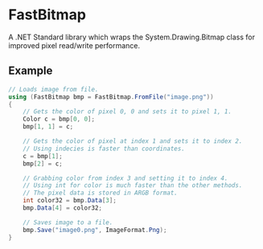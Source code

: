 ﻿# FastBitmap
A .NET Standard library which wraps the System.Drawing.Bitmap class for improved pixel read/write performance.


## Example
```C#
// Loads image from file.
using (FastBitmap bmp = FastBitmap.FromFile("image.png"))
{
	// Gets the color of pixel 0, 0 and sets it to pixel 1, 1.
	Color c = bmp[0, 0];
	bmp[1, 1] = c;

	// Gets the color of pixel at index 1 and sets it to index 2.
	// Using indecies is faster than coordinates.
	c = bmp[1];
	bmp[2] = c;

	// Grabbing color from index 3 and setting it to index 4.
	// Using int for color is much faster than the other methods.
	// The pixel data is stored in ARGB format.
	int color32 = bmp.Data[3];
	bmp.Data[4] = color32;

	// Saves image to a file.
	bmp.Save("image0.png", ImageFormat.Png);
}
```

